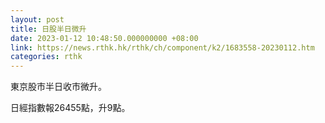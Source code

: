 ```yaml
---
layout: post
title: 日股半日微升
date: 2023-01-12 10:48:50.000000000 +08:00
link: https://news.rthk.hk/rthk/ch/component/k2/1683558-20230112.htm
categories: rthk
---
```


東京股市半日收市微升。

日經指數報26455點，升9點。
